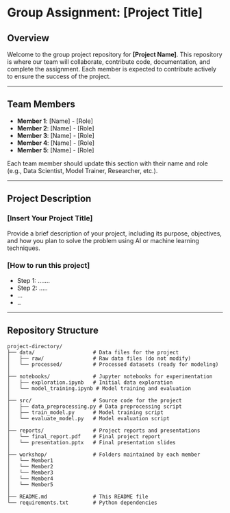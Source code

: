 # Group Assignment: [Project Title]

## Overview

Welcome to the group project repository for **[Project Name]**. This repository is where our team will collaborate, contribute code, documentation, and complete the assignment. Each member is expected to contribute actively to ensure the success of the project.

---

## Team Members

- **Member 1**: [Name] - [Role]
- **Member 2**: [Name] - [Role]
- **Member 3**: [Name] - [Role]
- **Member 4**: [Name] - [Role]
- **Member 5**: [Name] - [Role]

Each team member should update this section with their name and role (e.g., Data Scientist, Model Trainer, Researcher, etc.).

---

## Project Description

### [Insert Your Project Title]

Provide a brief description of your project, including its purpose, objectives, and how you plan to solve the problem using AI or machine learning techniques.

### [How to run this project]
- Step 1: .......
- Step 2: .....
- ...
- ..

---

## Repository Structure

```plaintext
project-directory/
├── data/                   # Data files for the project
│   ├── raw/                # Raw data files (do not modify)
│   └── processed/          # Processed datasets (ready for modeling)
│
├── notebooks/              # Jupyter notebooks for experimentation
│   ├── exploration.ipynb   # Initial data exploration
│   └── model_training.ipynb # Model training and evaluation
│
├── src/                    # Source code for the project
│   ├── data_preprocessing.py # Data preprocessing script
│   ├── train_model.py      # Model training script
│   └── evaluate_model.py   # Model evaluation script
│
├── reports/                # Project reports and presentations
│   └── final_report.pdf    # Final project report
│   └── presentation.pptx   # Final presentation slides
│
├── workshop/               # Folders maintained by each member
│   └── Member1             
│   └── Member2
│   └── Member3
│   └── Member4
│   └── Member5
│
├── README.md               # This README file
└── requirements.txt        # Python dependencies
